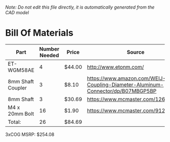 ###### Note: Do not edit this file directly, it is automatically generated from the CAD model 
# Bill Of Materials 
 |Part|Number Needed|Price|Source| 
 |----|----------|-----|-----|
|ET-WGM58AE|4|$44.00|http://www.etonm.com/|
|8mm Shaft Coupler|3|$8.10|https://www.amazon.com/WEIJ-Coupling-Diameter-Aluminum-Connector/dp/B07MBGP5BP|
|8mm Shaft|3|$30.69|https://www.mcmaster.com/1265k64|
|M4 x 20mm Bolt|16|$1.90|https://www.mcmaster.com/91239a152|
|Total: |26|$84.69| |

 3xCOG MSRP: $254.08